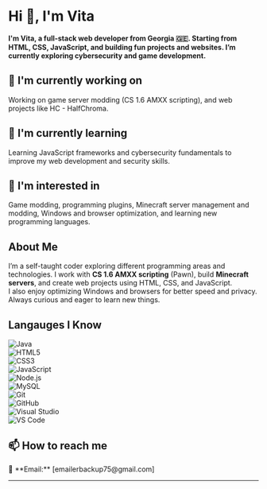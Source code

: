# Hi 👋, I'm Vita

**I'm Vita, a full-stack web developer from Georgia 🇬🇪. Starting from HTML, CSS, JavaScript, and building fun projects and websites. I’m currently exploring cybersecurity and game development.**

## 🔭 I'm currently working on

Working on game server modding (CS 1.6 AMXX scripting), and web projects like HC - HalfChroma.

## 🌱 I'm currently learning

Learning JavaScript frameworks and cybersecurity fundamentals to improve my web development and security skills.

## 👀 I'm interested in

Game modding, programming plugins, Minecraft server management and modding, Windows and browser optimization, and learning new programming languages.

## About Me

I’m a self-taught coder exploring different programming areas and technologies. I work with **CS 1.6 AMXX scripting** (Pawn), build **Minecraft servers**, and create web projects using HTML, CSS, and JavaScript.  
I also enjoy optimizing Windows and browsers for better speed and privacy. Always curious and eager to learn new things.

## Langauges I Know

![Java](https://img.shields.io/badge/Java-007396?style=for-the-badge&logo=java&logoColor=white)  
![HTML5](https://img.shields.io/badge/HTML5-E34F26?style=for-the-badge&logo=html5&logoColor=white)  
![CSS3](https://img.shields.io/badge/CSS3-1572B6?style=for-the-badge&logo=css3&logoColor=white)  
![JavaScript](https://img.shields.io/badge/JavaScript-F7DF1E?style=for-the-badge&logo=javascript&logoColor=black)  
![Node.js](https://img.shields.io/badge/Node.js-339933?style=for-the-badge&logo=nodedotjs&logoColor=white)  
![MySQL](https://img.shields.io/badge/MySQL-4479A1?style=for-the-badge&logo=mysql&logoColor=white)  
![Git](https://img.shields.io/badge/Git-F05032?style=for-the-badge&logo=git&logoColor=white)  
![GitHub](https://img.shields.io/badge/GitHub-181717?style=for-the-badge&logo=github&logoColor=white)  
![Visual Studio](https://img.shields.io/badge/Visual%20Studio-5C2D91?style=for-the-badge&logo=visual-studio&logoColor=white)  
![VS Code](https://img.shields.io/badge/VS%20Code-007ACC?style=for-the-badge&logo=visual-studio-code&logoColor=white)


## 📫 How to reach me

<div align="left">
📧 **Email:** [emailerbackup75@gmail.com]
</div>

---
